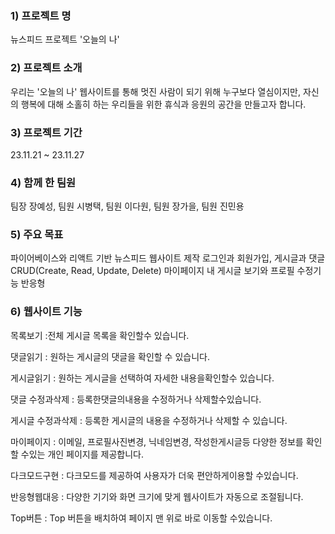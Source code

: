 
### 1) 프로젝트 명
뉴스피드 프로젝트 '오늘의 나'
### 2) 프로젝트 소개
우리는 '오늘의 나' 웹사이트를 통해 멋진 사람이 되기 위해 누구보다 열심이지만, 자신의 행복에 대해 소홀히 하는 우리들을 위한 휴식과 응원의 공간을 만들고자 합니다.
### 3) 프로젝트 기간
23.11.21 ~ 23.11.27

### 4) 함께 한 팀원
팀장 장예성, 팀원 시병택, 팀원 이다원, 팀원 장가을, 팀원 진민용

### 5) 주요 목표
파이어베이스와 리액트 기반 뉴스피드 웹사이트 제작
로그인과 회원가입,
게시글과 댓글 CRUD(Create, Read, Update, Delete)
마이페이지 내 게시글 보기와 프로필 수정기능
반응형

### 6) 웹사이트 기능 
목록보기 :전체 게시글 목록을 확인할수 있습니다.

댓글읽기 : 원하는 게시글의 댓글을 확인할 수 있습니다.

게시글읽기 : 원하는 게시글을 선택하여 자세한 내용을확인할수 있습니다.

댓글 수정과삭제 : 등록한댓글의내용을 수정하거나 삭제할수있습니다.

게시글 수정과삭제 : 등록한 게시글의 내용을 수정하거나 삭제할 수 있습니다.

마이페이지 : 이메일, 프로필사진변경, 닉네임변경, 작성한게시글등 다양한 정보를 확인 할 수있는 개인 페이지를 제공합니다.

다크모드구현 : 다크모드를 제공하여 사용자가 더욱 편안하게이용할 수있습니다.

반응형웹대응 : 다양한 기기와 화면 크기에 맞게 웹사이트가 자동으로 조절됩니다.

Top버튼 : Top 버튼을 배치하여 페이지 맨 위로 바로 이동할 수있습니다.




